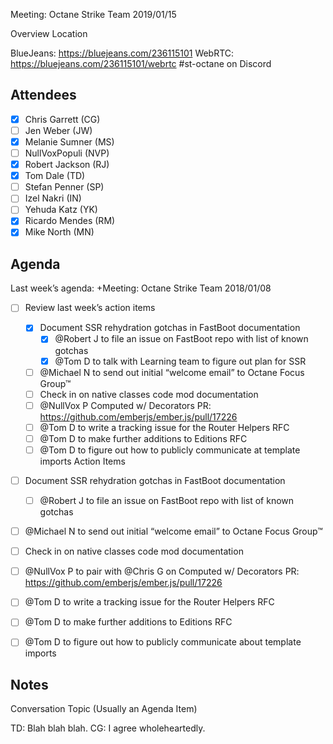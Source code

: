 Meeting: Octane Strike Team 2019/01/15

Overview
Location

BlueJeans: https://bluejeans.com/236115101
WebRTC: https://bluejeans.com/236115101/webrtc
#st-octane on Discord

## Attendees

- [x] Chris Garrett (CG)
- [ ] Jen Weber (JW)
- [x] Melanie Sumner (MS)
- [ ] NullVoxPopuli (NVP)
- [x] Robert Jackson (RJ)
- [x] Tom Dale (TD)
- [ ] Stefan Penner (SP)
- [ ] Izel Nakri (IN)
- [ ] Yehuda Katz (YK)
- [x] Ricardo Mendes (RM)
- [x] Mike North (MN)

## Agenda

Last week’s agenda: +Meeting: Octane Strike Team 2018/01/08


- [ ] Review last week’s action items
    - [x] Document SSR rehydration gotchas in FastBoot documentation
        - [x] @Robert J to file an issue on FastBoot repo with list of known gotchas
        - [x] @Tom D to talk with Learning team to figure out plan for SSR
    - [ ] @Michael N to send out initial “welcome email” to Octane Focus Group™
    - [ ] Check in on native classes code mod documentation
    - [ ] @NullVox P Computed w/ Decorators PR: https://github.com/emberjs/ember.js/pull/17226
    - [ ] @Tom D to write a tracking issue for the Router Helpers RFC
    - [ ] @Tom D to make further additions to Editions RFC
    - [ ] @Tom D to figure out how to publicly communicate at template imports
Action Items
- [ ] Document SSR rehydration gotchas in FastBoot documentation
    - [ ] @Robert J to file an issue on FastBoot repo with list of known gotchas
- [ ] @Michael N to send out initial “welcome email” to Octane Focus Group™
- [ ] Check in on native classes code mod documentation
- [ ] @NullVox P to pair with @Chris G on Computed w/ Decorators PR: https://github.com/emberjs/ember.js/pull/17226
- [ ] @Tom D to write a tracking issue for the Router Helpers RFC
- [ ] @Tom D to make further additions to Editions RFC
- [ ] @Tom D to figure out how to publicly communicate about template imports


## Notes

Conversation Topic (Usually an Agenda Item)

TD: Blah blah blah.
CG: I agree wholeheartedly.
